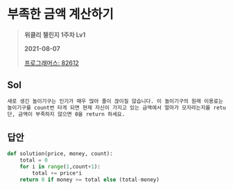 # 부족한 금액 계산하기
> **위클리 챌린지 1주차 Lv1**
>
> **2021-08-07**
>
> [프로그래머스: 82612](https://programmers.co.kr/learn/courses/30/lessons/82612)


## Sol
```xml
새로 생긴 놀이기구는 인기가 매우 많아 줄이 끊이질 않습니다. 이 놀이기구의 원래 이용료는 price원 인데, 놀이기구를 N 번 째 이용한다면 원래 이용료의 N배를 받기로 하였습니다. 즉, 처음 이용료가 100이었다면 2번째에는 200, 3번째에는 300으로 요금이 인상됩니다.
놀이기구를 count번 타게 되면 현재 자신이 가지고 있는 금액에서 얼마가 모자라는지를 return 하도록 solution 함수를 완성하세요.
단, 금액이 부족하지 않으면 0을 return 하세요.
```

## 답안
```python
def solution(price, money, count):
    total = 0
    for i in range(1,count+1):
        total += price*i
    return 0 if money >= total else (total-money)
```
